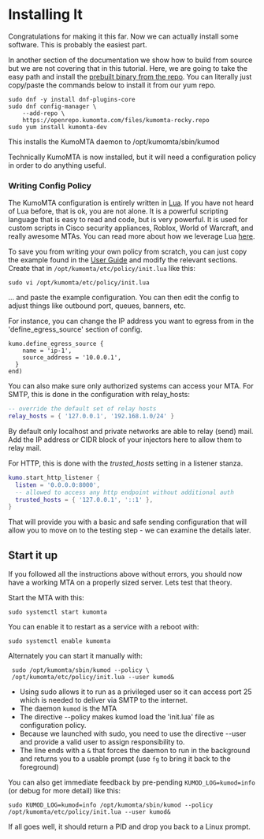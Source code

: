 # Installing It

Congratulations for making it this far. Now we can actually install some software.  This is probably the easiest part.

In another section of the documentation we show how to build from source but we are not covering that in this tutorial.  Here, we are going to take the easy path and install the [prebuilt binary from the repo](../userguide/installation/linux.md).  You can literally just copy/paste the commands below to install it from our yum repo.

```console
sudo dnf -y install dnf-plugins-core
sudo dnf config-manager \
    --add-repo \
    https://openrepo.kumomta.com/files/kumomta-rocky.repo
sudo yum install kumomta-dev
```

This installs the KumoMTA daemon to /opt/kumomta/sbin/kumod

Technically KumoMTA is now installed, but it will need a configuration policy in order to do anything useful.


### Writing Config Policy
The KumoMTA configuration is entirely written in [Lua](https://www.lua.org/home.html).  If you have not heard of Lua before, that is ok, you are not alone.  It is a powerful scripting language that is easy to read and code, but is very powerful.  It is used for custom scripts in Cisco security appliances, Roblox, World of Warcraft, and really awesome MTAs. You can read more about how we leverage Lua [here](https://docs.kumomta.com/tutorial/lua_resources/).

To save you from writing your own policy from scratch, you can just copy the example found in the [User Guide](../userguide/configuration/example.md) and modify the relevant sections.  Create that in ```/opt/kumomta/etc/policy/init.lua``` like this:

```console
sudo vi /opt/kumomta/etc/policy/init.lua
```
... and paste the example configuration.  You can then edit the config to adjust things like outbound port, queues, banners, etc.


For instance, you can change the IP address you want to egress from in the 'define_egress_source' section of config.

```console
kumo.define_egress_source {
    name = 'ip-1',
    source_address = '10.0.0.1',
  }
end)
```

You can also make sure only authorized systems can access your MTA.  For SMTP, this is done in the configuration with relay_hosts:

```lua
-- override the default set of relay hosts
relay_hosts = { '127.0.0.1', '192.168.1.0/24' }
```
By default only localhost and private networks are able to relay (send) mail.  Add the IP address or CIDR block of your injectors here to allow them to relay mail.

For HTTP, this is done with the _*trusted_hosts*_ setting in a listener stanza.
```lua
kumo.start_http_listener {
  listen = '0.0.0.0:8000',
  -- allowed to access any http endpoint without additional auth
  trusted_hosts = { '127.0.0.1', '::1' },
}
```


That will provide you with a basic and safe sending configuration that will allow you to move on to the testing step - we can examine the details later.

## Start it up


If you followed all the instructions above without errors, you should now have a working MTA on a properly sized server.  Lets test that theory.

Start the MTA with this:
```
sudo systemctl start kumomta
```
You can enable it to restart as a service with a reboot with:
```
sudo systemctl enable kumomta
```

Alternately you can start it manually with:
```console
 sudo /opt/kumomta/sbin/kumod --policy \
 /opt/kumomta/etc/policy/init.lua --user kumod&
```

 * Using sudo allows it to run as a privileged user so it can access port 25 which is needed to deliver via SMTP to the internet.
 * The daemon `kumod` is the MTA
 * The directive --policy makes kumod load the 'init.lua' file as configuration policy.
 * Because we launched with sudo, you need to use the directive --user and provide a valid user to assign responsibility to.
 * The line ends with a `&` that forces the daemon to run in the background and returns you to a usable prompt (use `fg` to bring it back to the foreground)

You can also get immediate feedback by pre-pending ```KUMOD_LOG=kumod=info``` (or debug for more detail) like this:
```console
sudo KUMOD_LOG=kumod=info /opt/kumomta/sbin/kumod --policy /opt/kumomta/etc/policy/init.lua --user kumod&
```

If all goes well, it should return a PID and drop you back to a Linux prompt.

